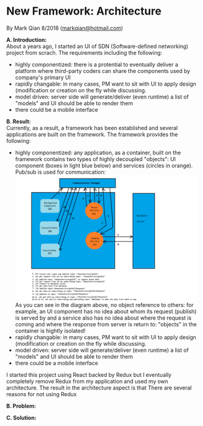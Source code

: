 New Framework: Architecture
=================================

By Mark Qian 8/2018 (markqian@hotmail.com)

<b>A. Introduction:</b><br/>
About a years ago, I started an UI of SDN (Software-defined networking) project from scrach. The requirements including the following:<br/>
<ul>
  <li>highly componentized: there is a protential to eventually deliver a platform where third-party coders can share the components used by company's primary UI</li>
  <li>rapidly changable: in many cases, PM want to sit with UI to apply design (modification or creation on the fly while discussing.</li>
  <li>model driven: server side will generate/deliver (even runtime) a list of "models" and UI should be able to  render them</li>
  <li>there could be a mobile interface</li>
</ul>
<b>B. Result:</b><br/> 
Currently, as a result, a framework has been established and several applications are built on the framework. The framework provides the following:<br/>
<ul>
  <li>highly componentized: any application, as a container, built on the framework contains two types of highly decoupled "objects": UI component (boxes in light blue below) and services (circles in orange). Pub/sub is used for communication:</li>
  <img src="https://github.com/coolshare/NewFramework-Architect/blob/master/workflow3.png"/>
  As you can see in the diagram above, no object reference to others: for example, an UI component has no idea about whom its request (publish) is served by and a service also has no idea about where the request is coming and where the response from server is return to: "objects" in the container is hightly isolated!
  <li>rapidly changable: in many cases, PM want to sit with UI to apply design (modification or creation on the fly while discussing.</li>
  <li>model driven: server side will generate/deliver (even runtime) a list of "models" and UI should be able to  render them</li>
  <li>there could be a mobile interface</li>
</ul>

I started this project using React backed by Redux but I eventually completely remove Redux from my application and used my own architecture.
The result in the architecture aspect is that 
There are several reasons for not using Redux

<b>B. Problem:</b><br/>

<b>C. Solution:</b><br/>

